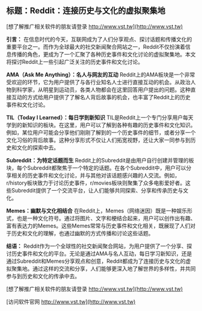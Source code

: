 ## **标题：Reddit：连接历史与文化的虚拟聚集地**

[想了解推广相关软件的朋友请登录 http://www.vst.tw](http://www.vst.tw)

**引言：**
在信息时代的今天，互联网成为了人们分享观点、探讨话题和传播文化的重要平台之一。而作为全球最大的社交新闻聚合网站之一，Reddit不仅扮演着信息传播的角色，更成为了一个汇聚了各种历史事件和文化讨论的虚拟聚集地。本文将探讨Reddit上一些引起广泛关注的历史事件和文化讨论。

**AMA（Ask Me Anything）：名人与网友的互动**
Reddit上的AMA板块是一个非常受欢迎的环节，它为用户提供了与各行业知名人士进行直接互动的机会。从政治人物到科学家，从明星到运动员，各类人物都会在这里回答用户提出的问题。这种直接互动的方式给用户提供了了解名人背后故事的机会，也丰富了Reddit上的历史事件和文化讨论。

**TIL（Today I Learned）：每日学到新知识**
TIL是Reddit上一个专门分享用户每天学到的新知识的板块。在这里，用户可以了解到各种有趣的历史事件和文化知识。例如，某位用户可能会分享他们刚刚了解到的一个历史事件的细节，或者分享一个文化习俗的背后故事。这种分享形式不仅让人们拓宽视野，还让大家一同参与到历史和文化的探索中去。

**Subreddit：为特定话题而生**
Reddit上的Subreddit是由用户自行创建并管理的板块，每个Subreddit都聚焦于一个特定的话题。在各个Subreddit中，用户可以分享相关的历史事件和文化讨论，并与其他对该话题感兴趣的人交流。例如，r/history板块致力于讨论历史事件，r/movies板块则聚集了众多电影爱好者。这些Subreddit提供了一个交流平台，让人们能够共同探索、分享和传承历史与文化。

**Memes：幽默与文化相结合**
在Reddit上，Memes（网络迷因）既是一种娱乐形式，也是一种文化符号。通过将图片、文字和梗结合起来，用户可以创作出有趣、富有表达力的Memes。这些Memes常常与历史事件和文化相关，既展现了人们对于历史和文化的理解，也通过幽默的方式传播和讨论这些话题。

**结语：**
Reddit作为一个全球性的社交新闻聚合网站，为用户提供了一个分享、探讨历史事件和文化的平台。无论是通过AMA与名人互动，每日学习新知识，还是通过Subreddit和Memes分享观点和创意，Reddit都成为了连接历史与文化的虚拟聚集地。通过这样的交流和分享，人们能够更深入地了解世界的多样性，并共同参与到历史和文化的传承中去。

[想了解推广相关软件的朋友请登录 http://www.vst.tw](http://www.vst.tw)


[访问软件官网 http://www.vst.tw](http://www.vst.tw)
